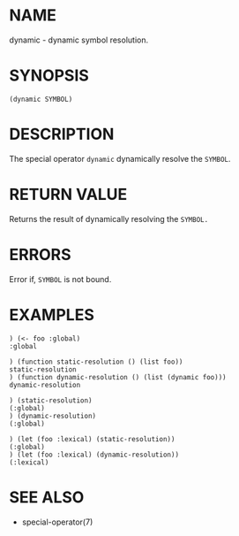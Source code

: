 # NAME
dynamic - dynamic symbol resolution.

# SYNOPSIS

    (dynamic SYMBOL)

# DESCRIPTION
The special operator `dynamic` dynamically resolve the `SYMBOL`.

# RETURN VALUE
Returns the result of dynamically resolving the `SYMBOL.`

# ERRORS
Error if, `SYMBOL` is not bound.

# EXAMPLES

    ) (<- foo :global)
    :global

    ) (function static-resolution () (list foo))
    static-resolution
    ) (function dynamic-resolution () (list (dynamic foo)))
    dynamic-resolution

    ) (static-resolution)
    (:global)
    ) (dynamic-resolution)
    (:global)

    ) (let (foo :lexical) (static-resolution))
    (:global)
    ) (let (foo :lexical) (dynamic-resolution))
    (:lexical)

# SEE ALSO
- special-operator(7)
